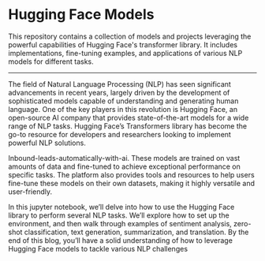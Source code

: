 # Hugging Face Models

This repository contains a collection of models and projects leveraging the powerful capabilities of Hugging Face's transformer library. It includes implementations, fine-tuning examples, and applications of various NLP models for different tasks.

----
The field of Natural Language Processing (NLP) has seen significant advancements in recent years, largely driven by the development of sophisticated models capable of understanding and generating human language. One of the key players in this revolution is Hugging Face, an open-source AI company that provides state-of-the-art models for a wide range of NLP tasks. Hugging Face’s Transformers library has become the go-to resource for developers and researchers looking to implement powerful NLP solutions.

Inbound-leads-automatically-with-ai. These models are trained on vast amounts of data and fine-tuned to achieve exceptional performance on specific tasks. The platform also provides tools and resources to help users fine-tune these models on their own datasets, making it highly versatile and user-friendly.

In this jupyter notebook, we’ll delve into how to use the Hugging Face library to perform several NLP tasks. We’ll explore how to set up the environment, and then walk through examples of sentiment analysis, zero-shot classification, text generation, summarization, and translation. By the end of this blog, you’ll have a solid understanding of how to leverage Hugging Face models to tackle various NLP challenges
